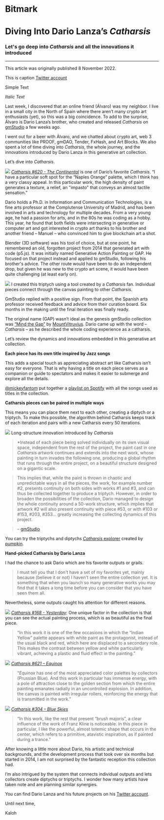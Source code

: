 # Bitmark

# Diving Into Dario Lanza’s *Catharsis*
### Let's go deep into *Catharsis* and all the innovations it introduced

---

This article was originally published 8 November 2022. 

<AuCaption>This is caption</AuCaption>
[Twitter account](https://twitter.com/dariolanza_art)

Simple Text

*Italic Text*


Last week, I discovered that an online friend (Álvaro) was my neighbor. I live in a small city in the North of Spain where there aren’t many crypto art enthusiasts (yet), so this was a big coincidence. To add to the surprise, Álvaro is Dario Lanza’s brother, who created and released *Catharsis* on [gmStudio](https://www.gmstudio.art) a few weeks ago.

I went out for a beer with Álvaro, and we chatted about crypto art, web 3 communities like PROOF, gmDAO, Tender, FxHash, and Art Blocks. We also spent a lot of time diving into *Catharsis*, the whole journey, and the innovations introduced by Dario Lanza in this generative art collection.

Let’s dive into *Catharsis*.

![](https://i.imgur.com/gh6hPMQ.jpg)
[*Catharsis #620 - The Continental*](https://opensea.io/assets/ethereum/0x66293a9b1339ca99623e82bc71f88d767f60ad21/620) is one of Dario’s favorite *Catharsis*. “I have a particular soft spot for the “Naples Orange” palette, which I think has a very classy appeal. In this particular work, the high density of paint generates a texture, a relief, an "impasto" that conveys an almost tactile sensation.”

Dario holds a Ph.D. in Information and Communication Technologies, is a fine arts professor at the Complutense University of Madrid, and has been involved in arts and technology for multiple decades. From a very young age, he had a passion for arts, and in the 80s he was coding as a hobby. This year, he found that both fields were intersecting in generative or computer art and got interested in crypto art thanks to his brother and another friend – Manuel – who convinced him to give blockchain art a shot.

Blender (3D software) was his tool of choice, but at one point, he remembered an old, forgotten project from 2014 that generated art with code (p5.js). It was initially named Generative Action Painting or GAP. He focused on that project instead and applied to gmStudio, following his brother's advice. The other route would have been to do an independent drop, but given he was new to the crypto art scene, it would have been quite challenging (at least early on).

![](https://i.imgur.com/uPuGDzg.jpg)
I created this triptych using a tool created by a *Catharsis* fan. Individual pieces connect through the canvas painting to other *Catharsis*.

GmStudio replied with a positive sign. From that point, the Spanish arts professor received feedback and advice from their curation board. Six months in the making until the final iteration was finally ready.

The original name (GAP) wasn’t ideal as the genesis gmStudio collection was [“Mind the Gap”](https://opensea.io/collection/mind-the-gap-by-mountvitruvius) by [MountVitruvius](https://www.mountvitruvius.art). Dario came up with the word – *Catharsis* – as he described the whole coding experience as a catharsis.

Let’s review the dynamics and innovations embedded in this generative art collection.

**Each piece has its own title inspired by Jazz songs**

This adds a special touch as appreciating abstract art like Catharsis isn’t easy for everyone. That is why having a title on each piece serves as a companion or guide to spectators and makes it easier to submerge and explore all the details.

[@mickeyfantom](https://twitter.com/mickeyfantom?t=ZXOcDoOFA0gZ4WfeYxXvyQ&s=08) put together a [playlist on Spotify](https://open.spotify.com/playlist/5Jo01XID5pBCtHxFiZjM8d?go=1&sp_cid=68a5b67fa3bb206d4d889e935a049986&utm_source=embed_player_p&utm_medium=desktop&nd=1) with all the songs used as titles in the collection.

**Catharsis pieces can be paired in multiple ways**

This means you can place them next to each other, creating a diptych or a triptych. To make this possible, the algorithm behind Catharsis keeps track of each iteration and pairs with a new Catharsis every 50 iterations.

![](https://i.imgur.com/wXUngWA.jpg)
<AuCaption>Long-structure innovation introduced by *Catharsis*<AuCaption>

> *Instead of each piece being solved individually on its own visual space, independent from the rest of the project, the paint cast in one *Catharsis* artwork continues and extends into the next work, whose painting in turn invades the following one, producing a global rhythm that runs through the entire project, on a beautiful structure designed on a gigantic scale.

>This implies that, while the paint is thrown in chaotic and unpredictable ways in all the pieces, the work, for example number #2, presents continuity on both sides with works #1 and #3, and can thus be collected together to produce a triptych. However, in order to broaden the possibilities of the collection, Dario managed to design the whole continuity around a 50-work structure, which implies that artwork #2 will also present continuity with piece #53, or with #103 or #153, #203, #353... greatly increasing the collecting dynamics of this project.

> – [gmStudio](https://www.gmstudio.art/collections/catharsis)

You can try the triptychs and diptychs [*Catharsis* explorer](https://catharsis-explorer.vercel.app) created by [pumpkin](https://twitter.com/dumpkinpie/status/1568608007054843904?s=20&t=K6gKyf2Kkzt3bONIHU2mzQ).

**Hand-picked Catharsis by Dario Lanza**

I had the chance to ask Dario which are his favorite outputs or grails.

>I must tell you that I don't have a set of my favorites yet, mainly because (believe it or not) I haven't seen the entire collection yet. It is something that when you launch so many generative works you may find that it takes a long time before you can consider that you have seen them all.

Nevertheless, some outputs caught his attention for different reasons.

![](https://i.imgur.com/PLiTZia.jpg)
<AuCaption>*[Catharsis #168 - Yesterday](https://opensea.io/assets/ethereum/0x66293a9b1339ca99623e82bc71f88d767f60ad21/168)*: One unique factor in the collection is that you can see the actual painting process, which is as beautiful as the final piece.</AuCaption>

>“In this work it is one of the few occasions in which the “Indian Yellow” palette appears with white paint as the protagonist, instead of the usual black and red, which here are displaced to a secondary role. This makes the contrast between yellow and white particularly vibrant, achieving a plastic and fluid effect in the painting.”

![](https://i.imgur.com/mjYme5V.jpg)
*[Catharsis #621 – Equinox](https://opensea.io/assets/ethereum/0x66293a9b1339ca99623e82bc71f88d767f60ad21/621)*

>“*Equinox* has one of the most appreciated color palettes by collectors (Prussian Blue). And this work in particular has immense energy, with a pole of attraction close to the golden section from which the entire painting emanates radially in an uncontrolled explosion. In addition, the canvas is painted with irregular rollers, reinforcing the energy that is transmitted in the work.”

![](https://i.imgur.com/E0UfexV.jpg)
*[Catharsis #304 – Blue Skies](https://opensea.io/assets/ethereum/0x66293a9b1339ca99623e82bc71f88d767f60ad21/304)*

>“In this work, like the rest that present “brush majoris”, a clear influence of the work of Franz Kline is noticeable. In this piece in particular, I like the powerful, almost totemic shape that occurs in the center, which refers to a primitive, atavistic inspiration, as if painted during a trance.”

After knowing a little more about Dario, his artistic and technical backgrounds, and the development process that took over six months but started in 2014, I am not surprised by the fantastic reception this collection had.

I’m also intrigued by the system that connects individual outputs and lets collectors create diptychs or triptychs. I wonder how many artists have taken note and are planning similar synergies.

You can find Dario Lanza and his future projects on his [Twitter account](https://twitter.com/dariolanza_art).

Until next time,

Kaloh
